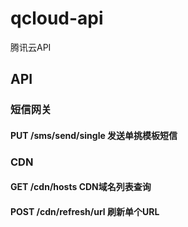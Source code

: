 # qcloud-api
腾讯云API

## API

### 短信网关

#### PUT /sms/send/single 发送单挑模板短信

### CDN

#### GET /cdn/hosts CDN域名列表查询

#### POST /cdn/refresh/url 刷新单个URL